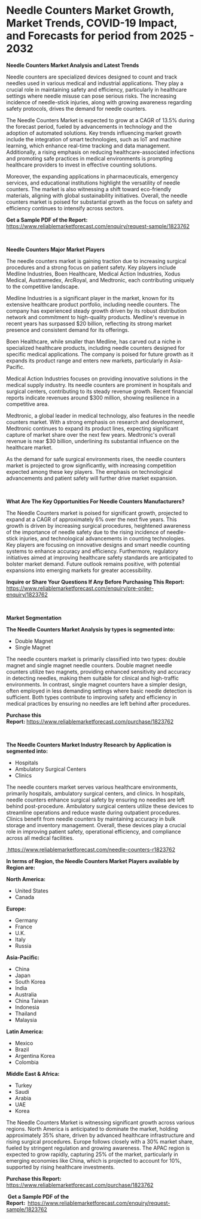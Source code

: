 <p><h1>Needle Counters Market Growth, Market Trends, COVID-19 Impact, and Forecasts for period from 2025 - 2032</h1></p><p><strong>Needle Counters Market Analysis and Latest Trends</strong></p>
<p><p>Needle counters are specialized devices designed to count and track needles used in various medical and industrial applications. They play a crucial role in maintaining safety and efficiency, particularly in healthcare settings where needle misuse can pose serious risks. The increasing incidence of needle-stick injuries, along with growing awareness regarding safety protocols, drives the demand for needle counters.</p><p>The Needle Counters Market is expected to grow at a CAGR of 13.5% during the forecast period, fueled by advancements in technology and the adoption of automated solutions. Key trends influencing market growth include the integration of smart technologies, such as IoT and machine learning, which enhance real-time tracking and data management. Additionally, a rising emphasis on reducing healthcare-associated infections and promoting safe practices in medical environments is prompting healthcare providers to invest in effective counting solutions. </p><p>Moreover, the expanding applications in pharmaceuticals, emergency services, and educational institutions highlight the versatility of needle counters. The market is also witnessing a shift toward eco-friendly materials, aligning with global sustainability initiatives. Overall, the needle counters market is poised for substantial growth as the focus on safety and efficiency continues to intensify across sectors.</p></p>
<p><strong>Get a Sample PDF of the Report:&nbsp;</strong> <a href="https://www.reliablemarketforecast.com/enquiry/request-sample/1823762?utm_campaign=3310&utm_medium=2&utm_source=Github&utm_content=ia&utm_term=13042025&utm_id=needle-counters">https://www.reliablemarketforecast.com/enquiry/request-sample/1823762</a></p>
<p>&nbsp;</p>
<p><strong>Needle Counters Major Market Players</strong></p>
<p><p>The needle counters market is gaining traction due to increasing surgical procedures and a strong focus on patient safety. Key players include Medline Industries, Boen Healthcare, Medical Action Industries, Xodus Medical, Austramedex, ArcRoyal, and Medtronic, each contributing uniquely to the competitive landscape.</p><p>Medline Industries is a significant player in the market, known for its extensive healthcare product portfolio, including needle counters. The company has experienced steady growth driven by its robust distribution network and commitment to high-quality products. Medline's revenue in recent years has surpassed $20 billion, reflecting its strong market presence and consistent demand for its offerings.</p><p>Boen Healthcare, while smaller than Medline, has carved out a niche in specialized healthcare products, including needle counters designed for specific medical applications. The company is poised for future growth as it expands its product range and enters new markets, particularly in Asia-Pacific.</p><p>Medical Action Industries focuses on providing innovative solutions in the medical supply industry. Its needle counters are prominent in hospitals and surgical centers, contributing to its steady revenue growth. Recent financial reports indicate revenues around $300 million, showing resilience in a competitive area.</p><p>Medtronic, a global leader in medical technology, also features in the needle counters market. With a strong emphasis on research and development, Medtronic continues to expand its product lines, expecting significant capture of market share over the next few years. Medtronic's overall revenue is near $30 billion, underlining its substantial influence on the healthcare market.</p><p>As the demand for safe surgical environments rises, the needle counters market is projected to grow significantly, with increasing competition expected among these key players. The emphasis on technological advancements and patient safety will further drive market expansion.</p></p>
<p>&nbsp;</p>
<p><strong>What Are The Key Opportunities For Needle Counters Manufacturers?</strong></p>
<p><p>The Needle Counters market is poised for significant growth, projected to expand at a CAGR of approximately 6% over the next five years. This growth is driven by increasing surgical procedures, heightened awareness of the importance of needle safety due to the rising incidence of needle-stick injuries, and technological advancements in counting technologies. Key players are focusing on innovative designs and smart needle counting systems to enhance accuracy and efficiency. Furthermore, regulatory initiatives aimed at improving healthcare safety standards are anticipated to bolster market demand. Future outlook remains positive, with potential expansions into emerging markets for greater accessibility.</p></p>
<p><strong>Inquire or Share Your Questions If Any Before Purchasing This Report:</strong> <a href="https://www.reliablemarketforecast.com/enquiry/pre-order-enquiry/1823762?utm_campaign=3310&utm_medium=2&utm_source=Github&utm_content=ia&utm_term=13042025&utm_id=needle-counters">https://www.reliablemarketforecast.com/enquiry/pre-order-enquiry/1823762</a></p>
<p>&nbsp;</p>
<p><strong>Market Segmentation</strong></p>
<p><strong>The Needle Counters Market Analysis by types is segmented into:</strong></p>
<p><ul><li>Double Magnet</li><li>Single Magnet</li></ul></p>
<p><p>The needle counters market is primarily classified into two types: double magnet and single magnet needle counters. Double magnet needle counters utilize two magnets, providing enhanced sensitivity and accuracy in detecting needles, making them suitable for clinical and high-traffic environments. In contrast, single magnet counters have a simpler design, often employed in less demanding settings where basic needle detection is sufficient. Both types contribute to improving safety and efficiency in medical practices by ensuring no needles are left behind after procedures.</p></p>
<p><strong>Purchase this Report:&nbsp;</strong><a href="https://www.reliablemarketforecast.com/purchase/1823762?utm_campaign=3310&utm_medium=2&utm_source=Github&utm_content=ia&utm_term=13042025&utm_id=needle-counters">https://www.reliablemarketforecast.com/purchase/1823762</a></p>
<p>&nbsp;</p>
<p><strong>The Needle Counters Market Industry Research by Application is segmented into:</strong></p>
<p><ul><li>Hospitals</li><li>Ambulatory Surgical Centers</li><li>Clinics</li></ul></p>
<p><p>The needle counters market serves various healthcare environments, primarily hospitals, ambulatory surgical centers, and clinics. In hospitals, needle counters enhance surgical safety by ensuring no needles are left behind post-procedure. Ambulatory surgical centers utilize these devices to streamline operations and reduce waste during outpatient procedures. Clinics benefit from needle counters by maintaining accuracy in bulk storage and inventory management. Overall, these devices play a crucial role in improving patient safety, operational efficiency, and compliance across all medical facilities.</p></p>
<p><a href="https://www.reliablemarketforecast.com/needle-counters-r1823762?utm_campaign=3310&utm_medium=2&utm_source=Github&utm_content=ia&utm_term=13042025&utm_id=needle-counters">&nbsp;https://www.reliablemarketforecast.com/needle-counters-r1823762</a></p>
<p><strong>In terms of Region, the Needle Counters Market Players available by Region are:</strong></p>
<p>
    <p> <strong> North America: </strong>
        <ul>
            <li>United States</li>
            <li>Canada</li>
        </ul>
        </p> 
    <p> <strong> Europe: </strong>
        <ul>
            <li>Germany</li>
            <li>France</li>
            <li>U.K.</li>
            <li>Italy</li>
            <li>Russia</li>
        </ul>
        </p> 
    <p> <strong> Asia-Pacific: </strong>
        <ul>
            <li>China</li>
            <li>Japan</li>
            <li>South Korea</li>
            <li>India</li>
            <li>Australia</li>
            <li>China Taiwan</li>
            <li>Indonesia</li>
            <li>Thailand</li>
            <li>Malaysia</li>
        </ul>
        </p> 
    <p> <strong> Latin America: </strong>
        <ul>
            <li>Mexico</li>
            <li>Brazil</li>
            <li>Argentina Korea</li>
            <li>Colombia</li>
        </ul>
        </p> 
    <p> <strong> Middle East & Africa: </strong>
        <ul>
            <li>Turkey</li>
            <li>Saudi</li>
            <li>Arabia</li>
            <li>UAE</li>
            <li>Korea</li>
        </ul>
    </p>
    </p>
<p><p>The Needle Counters Market is witnessing significant growth across various regions. North America is anticipated to dominate the market, holding approximately 35% share, driven by advanced healthcare infrastructure and rising surgical procedures. Europe follows closely with a 30% market share, fueled by stringent regulation and growing awareness. The APAC region is expected to grow rapidly, capturing 25% of the market, particularly in emerging economies like China, which is projected to account for 10%, supported by rising healthcare investments.</p></p>
<p><strong>Purchase this Report: </strong><a href="https://www.reliablemarketforecast.com/purchase/1823762?utm_campaign=3310&utm_medium=2&utm_source=Github&utm_content=ia&utm_term=13042025&utm_id=needle-counters">https://www.reliablemarketforecast.com/purchase/1823762</a></p>
<p>&nbsp;<strong>Get a Sample PDF of the Report:&nbsp;&nbsp;</strong><a href="https://www.reliablemarketforecast.com/enquiry/request-sample/1823762?utm_campaign=3310&utm_medium=2&utm_source=Github&utm_content=ia&utm_term=13042025&utm_id=needle-counters">https://www.reliablemarketforecast.com/enquiry/request-sample/1823762</a></p>
<p><strong></strong></p>
<p><p></p><p></p><p></p></p>